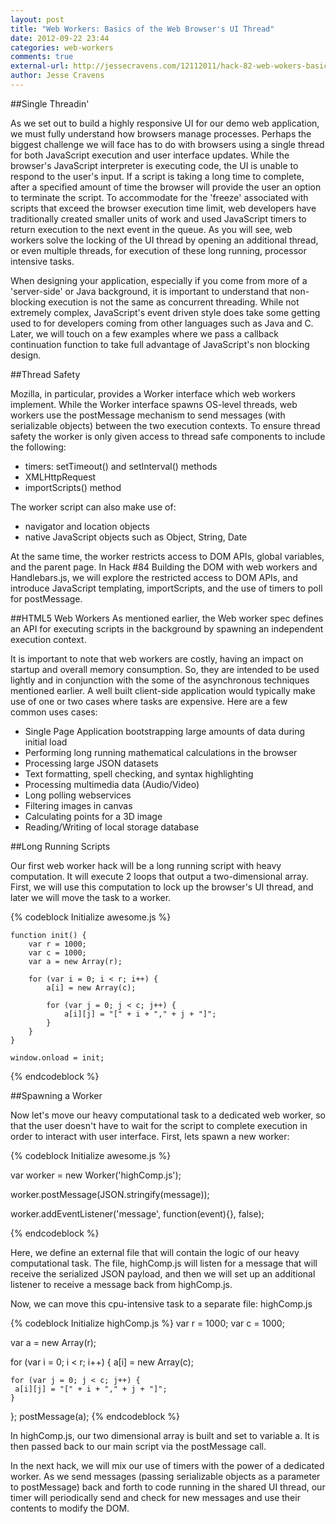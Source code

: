 ```yaml
---
layout: post
title: "Web Workers: Basics of the Web Browser's UI Thread"
date: 2012-09-22 23:44
categories: web-workers
comments: true
external-url: http://jessecravens.com/12112011/hack-82-web-wokers-basics-web-browser039s-ui-thread
author: Jesse Cravens
---
```


##Single Threadin'

As we set out to build a highly responsive UI for our demo web application, we must fully understand how browsers manage processes. Perhaps the biggest challenge we will face has to do with browsers using a single thread for both JavaScript execution and user interface updates. While the browser's JavaScript interpreter is executing code, the UI is unable to respond to the user's input. If a script is taking a long time to complete, after a specified amount of time the browser will provide the user an option to terminate the script. To accommodate for the 'freeze' associated with scripts that exceed the browser execution time limit, web developers have traditionally created smaller units of work and used JavaScript timers to return execution to the next event in the queue. As you will see, web workers solve the locking of the UI thread by opening an additional thread, or even multiple threads, for execution of these long running, processor intensive tasks.

When designing your application, especially if you come from more of a 'server-side' or Java background, it is important to understand that non-blocking execution is not the same as concurrent threading. While not extremely complex, JavaScript's event driven style does take some getting used to for developers coming from other languages such as Java and C. Later, we will touch on a few examples where we pass a callback continuation function to take full advantage of JavaScript's non blocking design.

##Thread Safety

Mozilla, in particular, provides a Worker interface which web workers implement. While the Worker interface spawns OS-level threads, web workers use the postMessage mechanism to send messages (with serializable objects) between the two execution contexts. To ensure thread safety the worker is only given access to thread safe components to include the following:

- timers: setTimeout() and setInterval() methods
- XMLHttpRequest
- importScripts() method

The worker script can also make use of:

- navigator and location objects
- native JavaScript objects such as Object, String, Date

At the same time, the worker restricts access to DOM APIs, global variables, and the parent page. In Hack #84 Building the DOM with web workers and Handlebars.js, we will explore the restricted access to DOM APIs, and introduce JavaScript templating, importScripts, and the use of timers to poll for postMessage.

##HTML5 Web Workers
As mentioned earlier, the Web worker spec defines an API for executing scripts in the background by spawning an independent execution context.

It is important to note that web workers are costly, having an impact on startup and overall memory consumption. So, they are intended to be used lightly and in conjunction with the some of the asynchronous techniques mentioned earlier. A well built client-side application would typically make use of one or two cases where tasks are expensive. Here are a few common uses cases:

- Single Page Application bootstrapping large amounts of data during initial load
- Performing long running mathematical calculations in the browser
- Processing large JSON datasets
- Text formatting, spell checking, and syntax highlighting
- Processing multimedia data (Audio/Video)
- Long polling webservices
- Filtering images in canvas
- Calculating points for a 3D image
- Reading/Writing of local storage database


##Long Running Scripts

Our first web worker hack will be a long running script with heavy computation. It will execute 2 loops that output a two-dimensional array. First, we will use this computation to lock up the browser's UI thread, and later we will move the task to a worker.

{% codeblock Initialize awesome.js %}
	
	function init() {
		var r = 1000;
		var c = 1000;
		var a = new Array(r);

		for (var i = 0; i < r; i++) {
		    a[i] = new Array(c);

		    for (var j = 0; j < c; j++) {
		        a[i][j] = "[" + i + "," + j + "]";
		    }
		}
	}
	
	window.onload = init;

{% endcodeblock %}


##Spawning a Worker

Now let's move our heavy computational task to a dedicated web worker, so that the user doesn't have to wait for the script to complete execution in order to interact with user interface. First, lets spawn a new worker:

{% codeblock Initialize awesome.js %}
  
  var worker = new Worker('highComp.js');

  worker.postMessage(JSON.stringify(message));

  worker.addEventListener('message', function(event){}, false);

{% endcodeblock %}

Here, we define an external file that will contain the logic of our heavy computational task. The file, highComp.js will listen for a message that will receive the serialized JSON payload, and then we will set up an additional listener to receive a message back from highComp.js.

Now, we can move this cpu-intensive task to a separate file: highComp.js

{% codeblock Initialize highComp.js %}
var r = 1000;
var c = 1000;

var a = new Array(r);

for (var i = 0; i < r; i++) {
  a[i] = new Array(c);

    for (var j = 0; j < c; j++) {
     a[i][j] = "[" + i + "," + j + "]";
    }
};
postMessage(a);
{% endcodeblock %}

In highComp.js, our two dimensional array is built and set to variable a. It is then passed back to our main script via the postMessage call.

In the next hack, we will mix our use of timers with the power of a dedicated worker. As we send messages (passing serializable objects as a parameter to postMessage) back and forth to code running in the shared UI thread, our timer will periodically send and check for new messages and use their contents to modify the DOM.